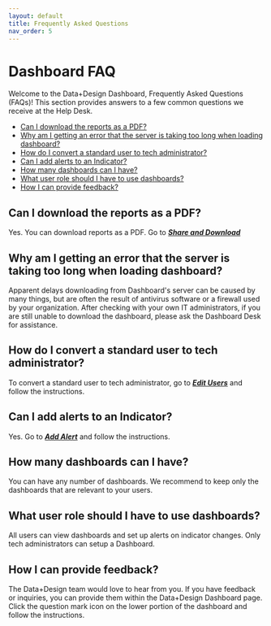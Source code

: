 ```yaml
---
layout: default
title: Frequently Asked Questions
nav_order: 5
---
```


# Dashboard FAQ

Welcome to the Data+Design Dashboard, Frequently Asked Questions (FAQs)!
This section provides answers to a few common questions we receive at the Help Desk.

- [Can I download the reports as a PDF?](#can-i-download-the-reports-as-a-pdf)
- [Why am I getting an error that the server is taking too long when loading dashboard?](#why-am-i-getting-an-error-that-the-server-is-taking-too-long-when-loading-dashboard)
- [How do I convert a standard user to tech administrator?](#how-do-i-convert-a-standard-user-to-tech-administrator)
- [Can I add alerts to an Indicator?](#can-i-add-alerts-to-an-indicator)
- [How many dashboards can I have?](#how-many-dashboards-can-i-have)
- [What user role should I have to use dashboards?](#what-user-role-should-i-have-to-use-dashboards)
- [How I can provide feedback?](#how-can-i-provide-feedback)



## Can I download the reports as a PDF?
Yes. You can download reports as a PDF. Go to _**[Share and Download](/working-with-dashboard/share-download.md)**_

## Why am I getting an error that the server is taking too long when loading dashboard?
Apparent delays downloading from Dashboard's server can be caused by many things, but are often the result of antivirus software or a firewall used by your organization.  After checking with your own IT administrators, if you are still unable to download the dashboard, please ask the Dashboard Desk for assistance.

## How do I convert a standard user to tech administrator?
To convert a standard user to tech administrator, go to _**[Edit Users](/extending-productivity/manage-users.md)**_ and follow the instructions.

## Can I add alerts to an Indicator?
Yes. Go to _**[Add Alert](/extending-productivity/add-alert-indicator.md)**_ and follow the instructions.

## How many dashboards can I have?
You can have any number of dashboards. We recommend to keep only the dashboards that are relevant to your users.

## What user role should I have to use dashboards?
All users can view dashboards and set up alerts on indicator changes. Only tech administrators can setup a Dashboard.

## How I can provide feedback?
The Data+Design team would love to hear from you. If you have feedback or inquiries, you can provide them within the Data+Design Dashboard page. Click the question mark icon on the lower portion of the dashboard and follow the instructions.
